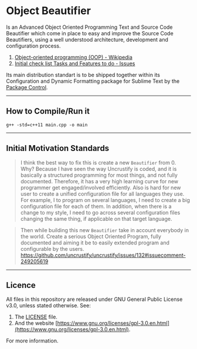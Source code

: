 
# Object Beautifier

Is an Advanced Object Oriented Programming Text and Source Code Beautifier which come in place to easy
and improve the Source Code Beautifiers, using a well understood architecture, development
and configuration process.

1. [Object-oriented programming (OOP) - Wikipedia](https://en.wikipedia.org/wiki/Object-oriented_programming)
1. [Initial check list Tasks and Features to do - Issues](https://github.com/evandrocoan/ObjectBeautifier/issues/1)

Its main distribution standart is to be shipped together within its Configuration and Dynamic
Formatting package for Sublime Text by the [Package Control](https://packagecontrol.io/).



___
## How to Compile/Run it

```
g++ -std=c++11 main.cpp -o main
```



___
## Initial Motivation Standards

> I think the best way to fix this is create a new `Beautifier` from 0. Why? Because I have seen the way Uncrustify is coded, and it is basically a structured programming for most things, and not fully documented. Therefore, it has a very high learning curve for new programmer get engaged/involved efficiently. Also is hard for new user to create a unified configuration file for all languages they use. For example, I to program on several languages, I need to create a big configuration file for each of them. In addition, when there is a change to my style, I need to go across several configuration files changing the same thing, if applicable on that target language.

> Then while building this new `Beautifier` take in account everybody in the world. Create a serious Object Oriented Program, fully documented and aiming it be to easily extended program and configurable by the users.
https://github.com/uncrustify/uncrustify/issues/132#issuecomment-249205619



___
## Licence

All files in this repository are released under GNU General Public License v3.0, unless stated otherwise.
See:

1. The [LICENSE](LICENSE.TXT) file.
1. And the website [https://www.gnu.org/licenses/gpl-3.0.en.html](https://www.gnu.org/licenses/gpl-3.0.en.html).

For more information.


